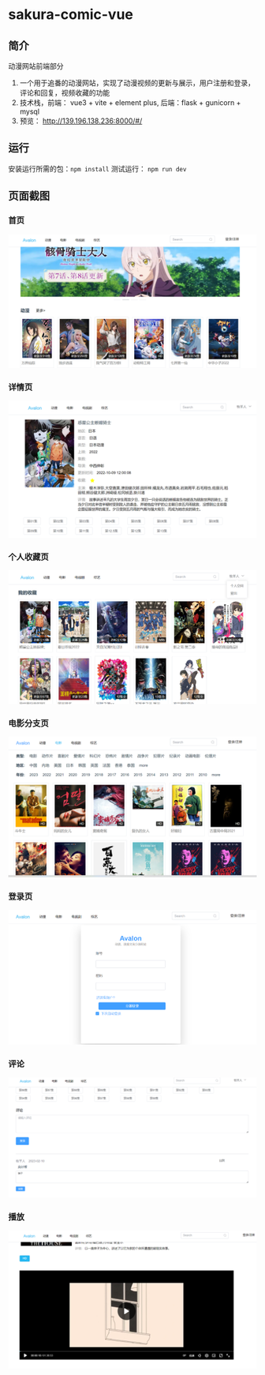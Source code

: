 # sakura-comic-vue
## 简介
动漫网站前端部分
1. 一个用于追番的动漫网站，实现了动漫视频的更新与展示，用户注册和登录，评论和回复，视频收藏的功能
2. 技术栈，前端： vue3 + vite + element plus, 后端：flask + gunicorn + mysql 
3. 预览： http://139.196.138.236:8000/#/

## 运行
安装运行所需的包：`npm install`
测试运行： `npm run dev`

## 页面截图
### 首页
![](./imgs/%E9%A6%96%E9%A1%B5.png)
### 详情页
![](./imgs/%E8%AF%A6%E6%83%85%E9%A1%B5.png)
### 个人收藏页
![](./imgs/%E4%B8%AA%E4%BA%BA%E6%94%B6%E8%97%8F%E9%A1%B5.png)
### 电影分支页
![](./imgs/%E7%94%B5%E5%BD%B1%E5%88%86%E6%94%AF%E9%A1%B5.png)
### 登录页
![](./imgs/%E7%99%BB%E5%BD%95%E9%A1%B5.png)
### 评论
![](./imgs/%E8%AF%84%E8%AE%BA.png)
### 播放
![](./imgs/%E6%92%AD%E6%94%BE.png)
